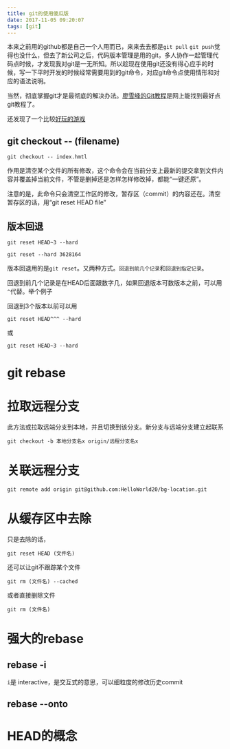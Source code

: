 ```yaml
---
title: git的使用傻瓜版
date: 2017-11-05 09:20:07
tags: [git]
---
```


本来之前用的github都是自己一个人用而已，来来去去都是`git pull` `git push`觉得也没什么，但去了新公司之后，代码版本管理是用的git，多人协作一起管理代码点时候，才发现我对git是一无所知。所以趁现在使用git还没有得心应手的时候，写一下平时开发的时候经常需要用到的git命令，对应git命令点使用情形和对应的语法说明。

当然，彻底掌握git才是最彻底的解决办法。[廖雪峰的Git教程](https://www.liaoxuefeng.com/wiki/0013739516305929606dd18361248578c67b8067c8c017b000)是网上能找到最好点git教程了。

<!-- more -->

还发现了一个比较[好玩的游戏](https://learngitbranching.js.org)

## git checkout -- (filename)

	git checkout -- index.hmtl
	
作用是清空某个文件的所有修改，这个命令会在当前分支上最新的提交拿到文件内容并覆盖掉当前文件，不管是删掉还是怎样怎样修改掉，都能“一键还原”。

注意的是，此命令只会清空工作区的修改，暂存区（commit）的内容还在。清空暂存区的话，用“git reset  HEAD file”

## 版本回退

	git reset HEAD~3 --hard
	
	git reset --hard 3628164
	
版本回退用的是`git reset`。又两种方式。`回退到前几个记录`和`回退到指定记录`。

回退到前几个记录是在HEAD后面跟数字几，如果回退版本可数版本之前，可以用`^`代替。举个例子

回退到3个版本以前可以用

	git reset HEAD^^^ --hard
	
或

	git reset HEAD~3 --hard
	
# git rebase

# 拉取远程分支

此方法或拉取远端分支到本地，并且切换到该分支。新分支与远端分支建立起联系

	git checkout -b 本地分支名x origin/远程分支名x

# 关联远程分支

	git remote add origin git@github.com:HelloWorld20/bg-location.git
	
# 从缓存区中去除

只是去除的话，

	git reset HEAD (文件名)
	
还可以让git不跟踪某个文件

	git rm (文件名) --cached
	
或者直接删除文件

	git rm (文件名)
	
# 强大的rebase

## rebase -i

`i`是 interactive，是交互式的意思，可以细粒度的修改历史commit

## rebase --onto

# HEAD的概念